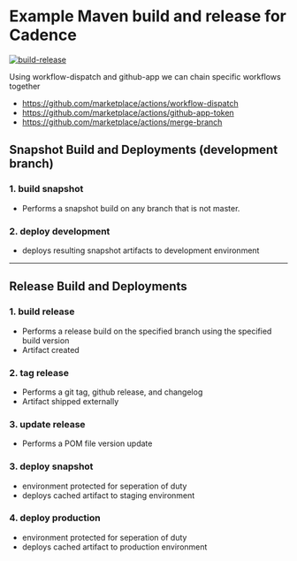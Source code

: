 
# Example Maven build and release for Cadence

[![build-release](https://github.com/casa-vega/maven-build/actions/workflows/build-release.yml/badge.svg)](https://github.com/casa-vega/maven-build/actions/workflows/build-release.yml)

Using workflow-dispatch and github-app we can chain specific workflows together

- https://github.com/marketplace/actions/workflow-dispatch
- https://github.com/marketplace/actions/github-app-token
- https://github.com/marketplace/actions/merge-branch

## Snapshot Build and Deployments (development branch)

### 1. build snapshot
- Performs a snapshot build on any branch that is not master.

### 2. deploy development
- deploys resulting snapshot artifacts to development environment

---

## Release Build and Deployments 

### 1. build release
- Performs a release build on the specified branch using the specified build version
- Artifact created

### 2. tag release
- Performs a git tag, github release, and changelog
- Artifact shipped externally

### 3. update release
- Performs a POM file version update

### 3. deploy snapshot
- environment protected for seperation of duty
- deploys cached artifact to staging environment

### 4. deploy production
- environment protected for seperation of duty
- deploys cached artifact to production environment

